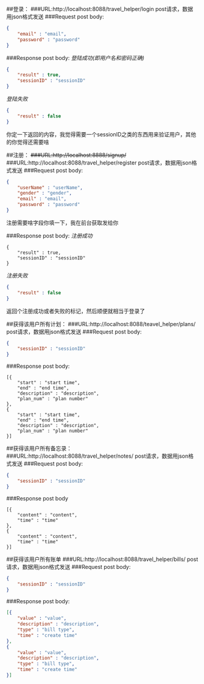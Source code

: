 ##登录：
###URL:http://localhost:8088/travel_helper/login
post请求，数据用json格式发送
###Request post body:
```json
{
	"email" : "email",
	"password" : "password"
}
```
###Response post body:
*登陆成功(即用户名和密码正确)*
```json
{
	"result" : true,
	"sessionID" : "sessionID"
}
```
*登陆失败*
```json
{
	"result" : false
}
```
你定一下返回的内容，我觉得需要一个sessionID之类的东西用来验证用户，其他的你觉得还需要啥


##注册：
~~###URL:http://localhost:8888/signup/~~
###URL:http://localhost:8088/travel_helper/register
post请求，数据用json格式发送
###Request post body:
```json
{
	"userName" : "userName",
	"gender" : "gender",
	"email" : "email",
	"password" : "password"
}
```
注册需要啥字段你填一下，我在前台获取发给你

###Response post body:
*注册成功*
```josn
{
	"result" : true,
	"sessionID" : "sessionID"
}
```
*注册失败*
```json
{
	"result" : false
}
```
返回个注册成功或者失败的标记，然后顺便就相当于登录了

##获得该用户所有计划：
###URL:http://localhost:8088/teavel_helper/plans/
post请求，数据用json格式发送
###Request post body:
```json
{
	"sessionID" : "sessionID"
}
```
###Response post body:
```jsonArr
[{
	"start" : "start time",
	"end" : "end time",
	"description" : "description",
	"plan_num" : "plan number"
},
{
	"start" : "start time",
	"end" : "end time",
	"description" : "description",
	"plan_num" : "plan number"
}]
```

##获得该用户所有备忘录：
###URL:http://localhost:8088/travel_helper/notes/
post请求，数据用json格式发送
###Request post body:
```json
{
	"sessionID" : "sessionID"
}
```
###Response post body
```jsonArr
[{
	"content" : "content",
	"time" : "time"
},
{
	"content" : "content",
	"time" : "time"
}]
```

##获得该用户所有账单
###URL:http://localhost:8088/travel_helper/bills/
post请求，数据用json格式发送
###Request post body:
```json
{
	"sessionID" : "sessionID"
}
```

###Response post body:
```json
[{
	"value" : "value",
	"description" : "description",
	"type" : "bill type",
	"time" : "create time"
},
{
	"value" : "value",
	"description" : "description",
	"type" : "bill type",
	"time" : "create time"
}]
```

